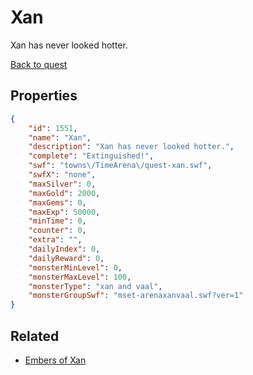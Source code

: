 # Xan

Xan has never looked hotter.

[Back to quest](../quests.md)

## Properties

```json
{
    "id": 1551,
    "name": "Xan",
    "description": "Xan has never looked hotter.",
    "complete": "Extinguished!",
    "swf": "towns\/TimeArena\/quest-xan.swf",
    "swfX": "none",
    "maxSilver": 0,
    "maxGold": 2000,
    "maxGems": 0,
    "maxExp": 50000,
    "minTime": 0,
    "counter": 0,
    "extra": "",
    "dailyIndex": 0,
    "dailyReward": 0,
    "monsterMinLevel": 0,
    "monsterMaxLevel": 100,
    "monsterType": "xan and vaal",
    "monsterGroupSwf": "mset-arenaxanvaal.swf?ver=1"
}
```

## Related

- [Embers of Xan](../items/18406-embers-of-xan.md)


